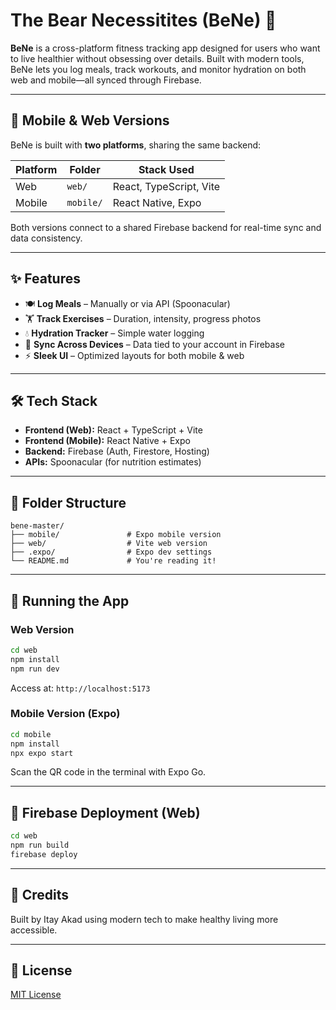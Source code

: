 # The Bear Necessitites (BeNe) 🐻

**BeNe** is a cross-platform fitness tracking app designed for users who want to live healthier without obsessing over details. Built with modern tools, BeNe lets you log meals, track workouts, and monitor hydration on both web and mobile—all synced through Firebase.

---

## 📱 Mobile & Web Versions

BeNe is built with **two platforms**, sharing the same backend:

| Platform | Folder   | Stack Used                  |
|----------|----------|-----------------------------|
| Web      | `web/`   | React, TypeScript, Vite     |
| Mobile   | `mobile/`| React Native, Expo          |

Both versions connect to a shared Firebase backend for real-time sync and data consistency.

---

## ✨ Features

- 🍽️ **Log Meals** – Manually or via API (Spoonacular)
- 🏋️ **Track Exercises** – Duration, intensity, progress photos
- 💧 **Hydration Tracker** – Simple water logging
- 🔄 **Sync Across Devices** – Data tied to your account in Firebase
- ⚡ **Sleek UI** – Optimized layouts for both mobile & web

---

## 🛠️ Tech Stack

- **Frontend (Web):** React + TypeScript + Vite
- **Frontend (Mobile):** React Native + Expo
- **Backend:** Firebase (Auth, Firestore, Hosting)
- **APIs:** Spoonacular (for nutrition estimates)

---

## 📁 Folder Structure

```
bene-master/
├── mobile/               # Expo mobile version
├── web/                  # Vite web version
├── .expo/                # Expo dev settings
└── README.md             # You're reading it!
```

---

## 🧪 Running the App

### Web Version

```bash
cd web
npm install
npm run dev
```

Access at: `http://localhost:5173`

### Mobile Version (Expo)

```bash
cd mobile
npm install
npx expo start
```

Scan the QR code in the terminal with Expo Go.

---

## 🚀 Firebase Deployment (Web)

```bash
cd web
npm run build
firebase deploy
```

---

## 🙌 Credits

Built by Itay Akad using modern tech to make healthy living more accessible.

---

## 📄 License

[MIT License](LICENSE)